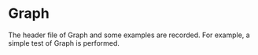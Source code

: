 # Graph
The header file of Graph and some examples are recorded.
For example, a simple test of Graph is performed.
